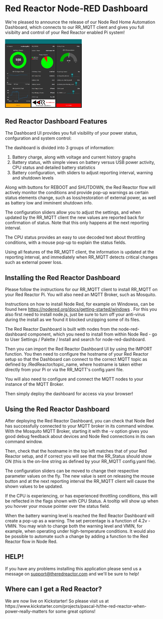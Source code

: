 <H1>Red Reactor Node-RED Dashboard</H1>

We're pleased to announce the release of our Node Red Home Automation Dashboard, 
which connects to our RR_MQTT client and gives you full visibilty and control 
of your Red Reactor enabled Pi system!

<img src="RR_NodeRED UI Screenshot.jpg" width="50%"  alt="The Red Reactor Node-RED Dashboard">

<H2> Red Reactor Dashboard Features </H2>

The Dashboard UI provides you full visibility of your power status, confguration and system control:

The dashboard is divided into 3 groups of information:

1. Battery charge, along with voltage and current history graphs
2. Battery status, with simple views on battery versus USB power activity, CPU status and detailed battery statistics
3. Battery configuration, with sliders to adjust reporting interval, warning and shutdown levels

Along with buttons for REBOOT and SHUTDOWN, the Red Reactor flow will actively monitor the conditions and provide pop-up warnings as certain status elements change, such as loss/restoration of external power, as well as battery low and imminent shutdown info.

The configuration sliders allow you to adjust the settings, and when updated by the RR_MQTT client the new values are reported back for confirmation of status. Note that this only happens at the next reporting interval.

The CPU status provides an easy to use decoded text about throttling conditions, with a mouse pop-up to explain the status fields.

Using all features of the RR_MQTT client, the information is updated at the reporting interval, and immediately when RR_MQTT detects critical changes such as external power loss.

<H2> Installing the Red Reactor Dashboard </H2>

Please follow the instructions for our RR_MQTT client to install RR_MQTT on your Red Reactor Pi. You will also need an MQTT Broker, such as Mosquito.

Instructions on how to install Node Red, for example on Windowss, can be found here https://nodered.org/docs/getting-started/windows . For this you also first need to install node.js, just be sure to turn off your anti-virus during the install as we found it blocked unzipping some of its files.

The Red Reactor Dashboard is built with nodes from the node-red-dashboard component, which you need to install from within Node Red - go to User Settings / Palette / Install and search for node-red-dashboard.

Then you can import the Red Reactor Dashboard UI by using the IMPORT function. You then need to configure the hostname of your Red Reactor setup so that the Dashboard can connect to the correct MQTT topic as defined by <hostname>/RedReactor/topic_name, where hostname is taken either directly from your Pi or via the RR_MQTT's config.yaml file.

You will also need to configure and connect the MQTT nodes to your instance of the MQTT Broker.


Then simply deploy the dashboard for access via your browser!


<H2> Using the Red Reactor Dashboard </H2>

After deploying the Red Reactor Dashboard, you can check that Node Red has successfully connected to your MQTT broker in its command window. With the Mosquito MQTT Broker, starting it with the -v option gives you good debug feedback about devices and Node Red connections in its own command window.

Then, check that the hostname in the top left matches that of your Red Reactor setup, and if correct you will see that the RR_Status should show ON (this is the on-line string as defined by your RR_MQTT config.yaml file).

The configuration sliders can be moved to change their respective parameter values on the fly. The new value is sent on releasing the mouse button and at the next reporting interval the RR_MQTT client will cause the shown values to be updated.

If the CPU is experiencing, or has experienced throttling conditions, this will be reflected in the flags shown with CPU Status. A tooltip will show up when you hovver your mouse pointer over the status field.

When the battery warning level is reached the Red Reactor Dashboard will create a pop-up as a warning. The set percentage is a function of 4.2v - VMIN. You may wish to change both the warning level and VMIN, for example, when operating under high-temperature conditions. It would also be possible to automate such a change by adding a function to the Red Reactor flow in Node Red.


<H2>HELP!</H2>

If you have any problems installing this application please send us a message on support@theredreactor.com and we'll be sure to help!

<H2>Where can I get a Red Reactor?</H2>
We are now live on Kickstarter!
So please visit us at https://www.kickstarter.com/projects/pascal-h/the-red-reactor-when-power-really-matters for some great options!
 
